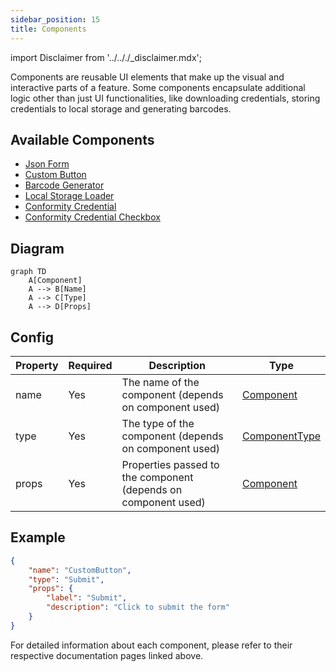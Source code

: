 ```yaml
---
sidebar_position: 15
title: Components
---
```


import Disclaimer from '../.././\_disclaimer.mdx';

<Disclaimer />

Components are reusable UI elements that make up the visual and interactive parts of a feature. Some components encapsulate additional logic other than just UI functionalities, like downloading credentials, storing credentials to local storage and generating barcodes.

## Available Components

- [Json Form](./json-form)
- [Custom Button](./custom-button)
- [Barcode Generator](./barcode-generator)
- [Local Storage Loader](./local-storage-loader)
- [Conformity Credential](./conformity-credential)
- [Conformity Credential Checkbox](./conformity-credential-checkbox)

## Diagram

```mermaid
graph TD
    A[Component]
    A --> B[Name]
    A --> C[Type]
    A --> D[Props]
```

## Config

| Property | Required | Description | Type |
|----------|----------|-------------|------|
| name | Yes | The name of the component (depends on component used)| [Component](#available-components) |
| type | Yes | The type of the component (depends on component used) | [ComponentType](/docs/mock-apps/common/component-type) |
| props | Yes | Properties passed to the component (depends on component used)| [Component](#available-components) |

## Example

```json
{
    "name": "CustomButton",
    "type": "Submit",
    "props": {
        "label": "Submit",
        "description": "Click to submit the form"
    }
}
```

For detailed information about each component, please refer to their respective documentation pages linked above.